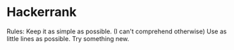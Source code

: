 # Hackerrank

Rules:
Keep it as simple as possible. (I can't comprehend otherwise)
Use as little lines as possible.
Try something new.
